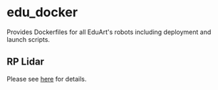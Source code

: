 # edu_docker

Provides Dockerfiles for all EduArt's robots including deployment and launch scripts.

## RP Lidar

Please see [here](rplidar/README.md) for details.